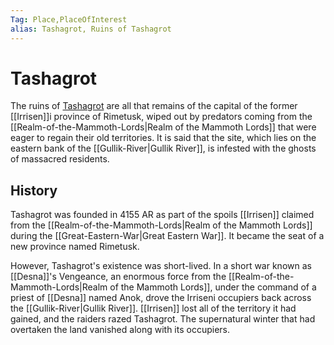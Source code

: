 ```yaml
---
Tag: Place,PlaceOfInterest
alias: Tashagrot, Ruins of Tashagrot
---
```

# Tashagrot
The ruins of [Tashagrot](https://pathfinderwiki.com/wiki/Tashagrot) are all that remains of the capital of the former [[Irrisen]]i province of Rimetusk, wiped out by predators coming from the [[Realm-of-the-Mammoth-Lords|Realm of the Mammoth Lords]] that were eager to regain their old territories. It is said that the site, which lies on the eastern bank of the [[Gullik-River|Gullik River]], is infested with the ghosts of massacred residents.

## History
Tashagrot was founded in 4155 AR as part of the spoils [[Irrisen]] claimed from the [[Realm-of-the-Mammoth-Lords|Realm of the Mammoth Lords]] during the [[Great-Eastern-War|Great Eastern War]]. It became the seat of a new province named Rimetusk.

However, Tashagrot's existence was short-lived. In a short war known as [[Desna]]'s Vengeance, an enormous force from the [[Realm-of-the-Mammoth-Lords|Realm of the Mammoth Lords]], under the command of a priest of [[Desna]] named Anok, drove the Irriseni occupiers back across the [[Gullik-River|Gullik River]]. [[Irrisen]] lost all of the territory it had gained, and the raiders razed Tashagrot. The supernatural winter that had overtaken the land vanished along with its occupiers.